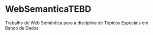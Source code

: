 # WebSemanticaTEBD
Trabalho de Web Semântica para a disciplina de Tópicos Especiais em Banco de Dados
